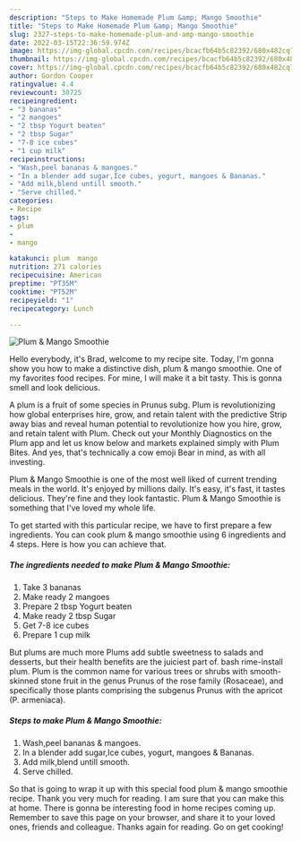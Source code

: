 ```yaml
---
description: "Steps to Make Homemade Plum &amp; Mango Smoothie"
title: "Steps to Make Homemade Plum &amp; Mango Smoothie"
slug: 2327-steps-to-make-homemade-plum-and-amp-mango-smoothie
date: 2022-03-15T22:36:59.974Z
image: https://img-global.cpcdn.com/recipes/bcacfb64b5c82392/680x482cq70/plum-mango-smoothie-recipe-main-photo.jpg
thumbnail: https://img-global.cpcdn.com/recipes/bcacfb64b5c82392/680x482cq70/plum-mango-smoothie-recipe-main-photo.jpg
cover: https://img-global.cpcdn.com/recipes/bcacfb64b5c82392/680x482cq70/plum-mango-smoothie-recipe-main-photo.jpg
author: Gordon Cooper
ratingvalue: 4.4
reviewcount: 30725
recipeingredient:
- "3 bananas"
- "2 mangoes"
- "2 tbsp Yogurt beaten"
- "2 tbsp Sugar"
- "7-8 ice cubes"
- "1 cup milk"
recipeinstructions:
- "Wash,peel bananas & mangoes."
- "In a blender add sugar,Ice cubes, yogurt, mangoes & Bananas."
- "Add milk,blend untill smooth."
- "Serve chilled."
categories:
- Recipe
tags:
- plum
- 
- mango

katakunci: plum  mango 
nutrition: 271 calories
recipecuisine: American
preptime: "PT35M"
cooktime: "PT52M"
recipeyield: "1"
recipecategory: Lunch

---
```



![Plum & Mango Smoothie](https://img-global.cpcdn.com/recipes/bcacfb64b5c82392/680x482cq70/plum-mango-smoothie-recipe-main-photo.jpg)

Hello everybody, it's Brad, welcome to my recipe site. Today, I'm gonna show you how to make a distinctive dish, plum & mango smoothie. One of my favorites food recipes. For mine, I will make it a bit tasty. This is gonna smell and look delicious.

A plum is a fruit of some species in Prunus subg. Plum is revolutionizing how global enterprises hire, grow, and retain talent with the predictive Strip away bias and reveal human potential to revolutionize how you hire, grow, and retain talent with Plum. Check out your Monthly Diagnostics on the Plum app and let us know below and markets explained simply with Plum Bites. And yes, that's technically a cow emoji Bear in mind, as with all investing.

Plum & Mango Smoothie is one of the most well liked of current trending meals in the world. It's enjoyed by millions daily. It's easy, it's fast, it tastes delicious. They're fine and they look fantastic. Plum & Mango Smoothie is something that I've loved my whole life.


To get started with this particular recipe, we have to first prepare a few ingredients. You can cook plum & mango smoothie using 6 ingredients and 4 steps. Here is how you can achieve that.

<!--inarticleads1-->

##### The ingredients needed to make Plum & Mango Smoothie:

1. Take 3 bananas
1. Make ready 2 mangoes
1. Prepare 2 tbsp Yogurt beaten
1. Make ready 2 tbsp Sugar
1. Get 7-8 ice cubes
1. Prepare 1 cup milk


But plums are much more Plums add subtle sweetness to salads and desserts, but their health benefits are the juiciest part of. bash rime-install plum. Plum is the common name for various trees or shrubs with smooth-skinned stone fruit in the genus Prunus of the rose family (Rosaceae), and specifically those plants comprising the subgenus Prunus with the apricot (P. armeniaca). 

<!--inarticleads2-->

##### Steps to make Plum & Mango Smoothie:

1. Wash,peel bananas & mangoes.
1. In a blender add sugar,Ice cubes, yogurt, mangoes & Bananas.
1. Add milk,blend untill smooth.
1. Serve chilled.




So that is going to wrap it up with this special food plum & mango smoothie recipe. Thank you very much for reading. I am sure that you can make this at home. There is gonna be interesting food in home recipes coming up. Remember to save this page on your browser, and share it to your loved ones, friends and colleague. Thanks again for reading. Go on get cooking!
